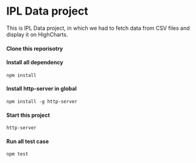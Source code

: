 # IPL Data project

This is IPL Data project, in which we had to fetch data from CSV files and display it on HighCharts. 

#### Clone this reporisotry

#### Install all dependency
```
npm install
```

#### Install http-server in global
``` 
npm install -g http-server
```

#### Start this project
```
http-server
```

#### Run all test case
```
npm test
```
